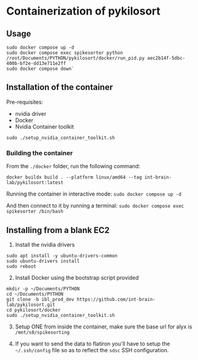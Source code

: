 # Containerization of pykilosort

## Usage

 ```
sudo docker compose up -d
sudo docker compose exec spikesorter python /root/Documents/PYTHON/pykilosort/docker/run_pid.py aec2b14f-5dbc-400b-bf2e-dd13e711e2ff 
sudo docker compose down` 
 ```


## Installation of the container

Pre-requisites:
- nvidia driver
- Docker
- Nvidia Container toolkit

```
sudo ./setup_nvidia_container_toolkit.sh
```

### Building the container

From the `./docker` folder, run the following command:
```shell
docker buildx build . --platform linux/amd64 --tag int-brain-lab/pykilosort:latest
```

Running the container in interactive mode: 
`sudo docker compose up -d`

And then connect to it by running a terminal:
`sudo docker compose exec spikesorter /bin/bash`


## Installing from a blank EC2

1. Install the nvidia drivers
```
sudo apt install -y ubuntu-drivers-common
sudo ubuntu-drivers install
sudo reboot
```

2. Install Docker using the bootstrap script provided
```
mkdir -p ~/Documents/PYTHON
cd ~/Documents/PYTHON
git clone -b ibl_prod_dev https://github.com/int-brain-lab/pykilosort.git
cd pykilosort/docker
sudo ./setup_nvidia_container_toolkit.sh
```

3. Setup ONE from inside the container, make sure the base url for alyx is `/mnt/s0/spikesorting`

4. If you want to send the data to flatiron you'll have to setup the `~/.ssh/config` file so as to reflect the `sdsc` SSH configuration.
